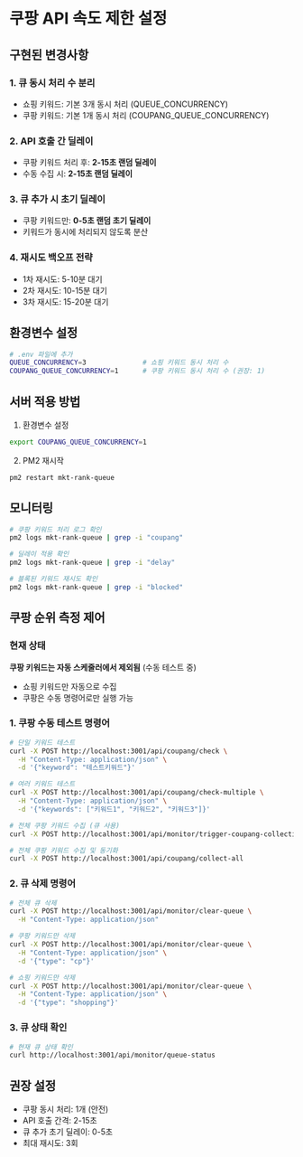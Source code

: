 # 쿠팡 API 속도 제한 설정

## 구현된 변경사항

### 1. 큐 동시 처리 수 분리
- 쇼핑 키워드: 기본 3개 동시 처리 (QUEUE_CONCURRENCY)
- 쿠팡 키워드: 기본 1개 동시 처리 (COUPANG_QUEUE_CONCURRENCY)

### 2. API 호출 간 딜레이
- 쿠팡 키워드 처리 후: **2-15초 랜덤 딜레이**
- 수동 수집 시: **2-15초 랜덤 딜레이**

### 3. 큐 추가 시 초기 딜레이
- 쿠팡 키워드만: **0-5초 랜덤 초기 딜레이**
- 키워드가 동시에 처리되지 않도록 분산

### 4. 재시도 백오프 전략
- 1차 재시도: 5-10분 대기
- 2차 재시도: 10-15분 대기
- 3차 재시도: 15-20분 대기

## 환경변수 설정

```bash
# .env 파일에 추가
QUEUE_CONCURRENCY=3              # 쇼핑 키워드 동시 처리 수
COUPANG_QUEUE_CONCURRENCY=1      # 쿠팡 키워드 동시 처리 수 (권장: 1)
```

## 서버 적용 방법

1. 환경변수 설정
```bash
export COUPANG_QUEUE_CONCURRENCY=1
```

2. PM2 재시작
```bash
pm2 restart mkt-rank-queue
```

## 모니터링

```bash
# 쿠팡 키워드 처리 로그 확인
pm2 logs mkt-rank-queue | grep -i "coupang"

# 딜레이 적용 확인
pm2 logs mkt-rank-queue | grep -i "delay"

# 블록된 키워드 재시도 확인
pm2 logs mkt-rank-queue | grep -i "blocked"
```

## 쿠팡 순위 측정 제어

### 현재 상태
**쿠팡 키워드는 자동 스케줄러에서 제외됨** (수동 테스트 중)
- 쇼핑 키워드만 자동으로 수집
- 쿠팡은 수동 명령어로만 실행 가능

### 1. 쿠팡 수동 테스트 명령어
```bash
# 단일 키워드 테스트
curl -X POST http://localhost:3001/api/coupang/check \
  -H "Content-Type: application/json" \
  -d '{"keyword": "테스트키워드"}'

# 여러 키워드 테스트
curl -X POST http://localhost:3001/api/coupang/check-multiple \
  -H "Content-Type: application/json" \
  -d '{"keywords": ["키워드1", "키워드2", "키워드3"]}'

# 전체 쿠팡 키워드 수집 (큐 사용)
curl -X POST http://localhost:3001/api/monitor/trigger-coupang-collection

# 전체 쿠팡 키워드 수집 및 동기화
curl -X POST http://localhost:3001/api/coupang/collect-all
```

### 2. 큐 삭제 명령어
```bash
# 전체 큐 삭제
curl -X POST http://localhost:3001/api/monitor/clear-queue \
  -H "Content-Type: application/json"

# 쿠팡 키워드만 삭제
curl -X POST http://localhost:3001/api/monitor/clear-queue \
  -H "Content-Type: application/json" \
  -d '{"type": "cp"}'

# 쇼핑 키워드만 삭제
curl -X POST http://localhost:3001/api/monitor/clear-queue \
  -H "Content-Type: application/json" \
  -d '{"type": "shopping"}'
```

### 3. 큐 상태 확인
```bash
# 현재 큐 상태 확인
curl http://localhost:3001/api/monitor/queue-status
```

## 권장 설정
- 쿠팡 동시 처리: 1개 (안전)
- API 호출 간격: 2-15초
- 큐 추가 초기 딜레이: 0-5초
- 최대 재시도: 3회